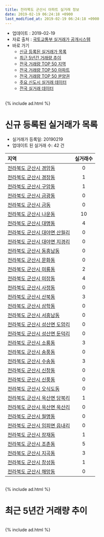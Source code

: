 ```yaml
---
title: 전라북도 군산시 아파트 실거래 정보
date: 2019-02-19 06:24:18 +0900
last_modified_at: 2019-02-19 06:24:18 +0900
---
```


* 업데이트 : 2019-02-19
* 자료 출처 : [국토교통부 실거래가 공개시스템](http://rt.molit.go.kr)
* 바로 가기
    * [신규 등록된 실거래가 목록](#신규-등록된-실거래가-목록)
    * [최근 5년간 거래량 추이](#최근-5년간-거래량-추이)
    * [전국 거래량 TOP 50 지역](https://ayogom.github.io/apt-trade-info/최근-3개월-전국에서-가장-거래가-많이-발생한-지역)
    * [전국 거래량 TOP 50 아파트](https://ayogom.github.io/apt-trade-info/최근-3개월-전국에서-가장-거래가-많이-발생한-아파트)
    * [전국 거래량 TOP 50 분양권](https://ayogom.github.io/apt-trade-info/최근-3개월-전국에서-가장-거래가-많이-발생한-분양권)
    * [주요 신도시 실거래 데이터](https://ayogom.github.io/apt-trade-info/주요-신도시)
    * [전국 실거래 데이터](https://ayogom.github.io/apt-trade-info/전국)

<br>
{% include ad.html %}
<br>

# 신규 등록된 실거래가 목록
* 실거래가 등록일: 20190219
* 업데이트 된 실거래 수: 42 건


|지역|실거래수|
|:---|:---:|
|[전라북도 군산시 경암동](https://ayogom.github.io/apt-trade-info/전라북도-군산시-경암동)|0|
|[전라북도 군산시 경장동](https://ayogom.github.io/apt-trade-info/전라북도-군산시-경장동)|1|
|[전라북도 군산시 구암동](https://ayogom.github.io/apt-trade-info/전라북도-군산시-구암동)|1|
|[전라북도 군산시 금광동](https://ayogom.github.io/apt-trade-info/전라북도-군산시-금광동)|0|
|[전라북도 군산시 금동](https://ayogom.github.io/apt-trade-info/전라북도-군산시-금동)|0|
|[전라북도 군산시 나운동](https://ayogom.github.io/apt-trade-info/전라북도-군산시-나운동)|10|
|[전라북도 군산시 대명동](https://ayogom.github.io/apt-trade-info/전라북도-군산시-대명동)|4|
|[전라북도 군산시 대야면 산월리](https://ayogom.github.io/apt-trade-info/전라북도-군산시-대야면-산월리)|0|
|[전라북도 군산시 대야면 지경리](https://ayogom.github.io/apt-trade-info/전라북도-군산시-대야면-지경리)|0|
|[전라북도 군산시 동흥남동](https://ayogom.github.io/apt-trade-info/전라북도-군산시-동흥남동)|0|
|[전라북도 군산시 문화동](https://ayogom.github.io/apt-trade-info/전라북도-군산시-문화동)|0|
|[전라북도 군산시 미룡동](https://ayogom.github.io/apt-trade-info/전라북도-군산시-미룡동)|2|
|[전라북도 군산시 미장동](https://ayogom.github.io/apt-trade-info/전라북도-군산시-미장동)|4|
|[전라북도 군산시 사정동](https://ayogom.github.io/apt-trade-info/전라북도-군산시-사정동)|0|
|[전라북도 군산시 산북동](https://ayogom.github.io/apt-trade-info/전라북도-군산시-산북동)|3|
|[전라북도 군산시 삼학동](https://ayogom.github.io/apt-trade-info/전라북도-군산시-삼학동)|0|
|[전라북도 군산시 서흥남동](https://ayogom.github.io/apt-trade-info/전라북도-군산시-서흥남동)|0|
|[전라북도 군산시 성산면 도암리](https://ayogom.github.io/apt-trade-info/전라북도-군산시-성산면-도암리)|0|
|[전라북도 군산시 성산면 둔덕리](https://ayogom.github.io/apt-trade-info/전라북도-군산시-성산면-둔덕리)|0|
|[전라북도 군산시 소룡동](https://ayogom.github.io/apt-trade-info/전라북도-군산시-소룡동)|3|
|[전라북도 군산시 송풍동](https://ayogom.github.io/apt-trade-info/전라북도-군산시-송풍동)|0|
|[전라북도 군산시 수송동](https://ayogom.github.io/apt-trade-info/전라북도-군산시-수송동)|3|
|[전라북도 군산시 신창동](https://ayogom.github.io/apt-trade-info/전라북도-군산시-신창동)|0|
|[전라북도 군산시 신풍동](https://ayogom.github.io/apt-trade-info/전라북도-군산시-신풍동)|0|
|[전라북도 군산시 오식도동](https://ayogom.github.io/apt-trade-info/전라북도-군산시-오식도동)|0|
|[전라북도 군산시 옥산면 당북리](https://ayogom.github.io/apt-trade-info/전라북도-군산시-옥산면-당북리)|1|
|[전라북도 군산시 옥산면 옥산리](https://ayogom.github.io/apt-trade-info/전라북도-군산시-옥산면-옥산리)|0|
|[전라북도 군산시 월명동](https://ayogom.github.io/apt-trade-info/전라북도-군산시-월명동)|0|
|[전라북도 군산시 임피면 읍내리](https://ayogom.github.io/apt-trade-info/전라북도-군산시-임피면-읍내리)|0|
|[전라북도 군산시 장재동](https://ayogom.github.io/apt-trade-info/전라북도-군산시-장재동)|1|
|[전라북도 군산시 조촌동](https://ayogom.github.io/apt-trade-info/전라북도-군산시-조촌동)|5|
|[전라북도 군산시 지곡동](https://ayogom.github.io/apt-trade-info/전라북도-군산시-지곡동)|3|
|[전라북도 군산시 창성동](https://ayogom.github.io/apt-trade-info/전라북도-군산시-창성동)|1|
|[전라북도 군산시 해망동](https://ayogom.github.io/apt-trade-info/전라북도-군산시-해망동)|0|


<br>
{% include ad.html %}
<br>

# 최근 5년간 거래량 추이


<div style="width:100%;">
    <canvas id="deal_progress" height="200"></canvas>
</div>

<script>
new Chart(document.getElementById("deal_progress"), {
    type: 'line',
    data: {
        labels: ['201402','201403','201404','201405','201406','201407','201408','201409','201410','201411','201412','201501','201502','201503','201504','201505','201506','201507','201508','201509','201510','201511','201512','201601','201602','201603','201604','201605','201606','201607','201608','201609','201610','201611','201612','201701','201702','201703','201704','201705','201706','201707','201708','201709','201710','201711','201712','201801','201802','201803','201804','201805','201806','201807','201808','201809','201810','201811','201812','201901','201902'],
        datasets: [{
            label: '매매',
            pointRadius: 1,
            data: [262, 297, 233, 232, 189, 223, 254, 304, 281, 202, 190, 267, 269, 440, 381, 378, 394, 285, 315, 326, 326, 368, 292, 268, 292, 343, 302, 272, 236, 266, 252, 292, 346, 263, 231, 184, 228, 300, 224, 245, 304, 262, 271, 246, 225, 202, 204, 333, 260, 267, 267, 290, 298, 289, 235, 246, 300, 278, 195, 202, 54],
            borderColor: "rgba(255, 201, 14, 1)",
            backgroundColor: "rgba(255, 201, 14, 0.5)",
            fill: false,
            lineTension: 0
        },{
            label: '전월세',
            pointRadius: 1,
            data: [282, 238, 203, 163, 155, 184, 464, 257, 227, 177, 167, 239, 224, 291, 247, 211, 189, 316, 456, 189, 204, 194, 269, 242, 302, 316, 219, 224, 175, 188, 207, 191, 231, 183, 187, 192, 236, 209, 207, 206, 210, 225, 197, 209, 182, 173, 228, 231, 226, 282, 238, 248, 264, 456, 230, 195, 249, 238, 207, 243, 60],
            borderColor: "rgba(0, 141, 185, 1)",
            backgroundColor: "rgba(0, 141, 185, 0.5)",
            fill: false,
            lineTension: 0
        }
        ]
    },
    options: {
        responsive: true,
        title: {
            display: false
        },
        tooltips: {
            mode: 'index',
            intersect: false
        },
        hover: {
            mode: 'nearest',
            intersect: true
        },
        scales: {
            xAxes: [{
                display: true,
                scaleLabel: {
                    display: true,
                    labelString: '년/월'
                }
            }],
            yAxes: [{
                display: true,
                ticks: {
                    suggestedMin: 0,
                },
                scaleLabel: {
                    display: true,
                    labelString: '실거래 수'
                }
            }]
        }
    }
});

</script>


<br>
{% include ad.html %}
<br>

